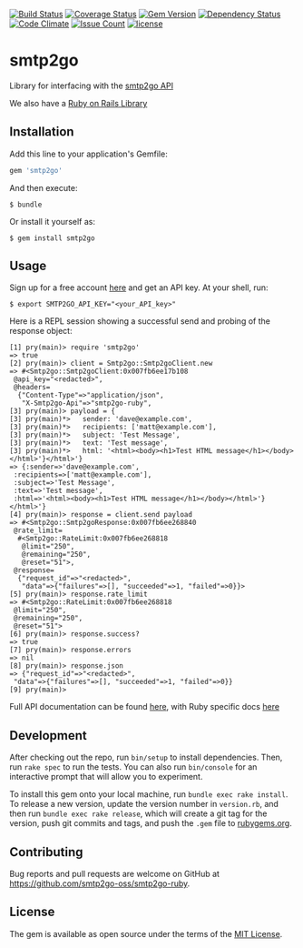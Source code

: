 [![Build Status](https://travis-ci.org/smtp2go-oss/smtp2go-ruby.svg?branch=master)](https://travis-ci.org/smtp2go-oss/smtp2go-ruby)
[![Coverage Status](https://coveralls.io/repos/github/smtp2go-oss/smtp2go-ruby/badge.svg?branch=master)](https://coveralls.io/github/smtp2go-oss/smtp2go-ruby?branch=master)
[![Gem Version](https://badge.fury.io/rb/smtp2go.svg)](https://badge.fury.io/rb/smtp2go)
[![Dependency Status](https://gemnasium.com/badges/github.com/smtp2go-oss/smtp2go-ruby.svg)](https://gemnasium.com/github.com/smtp2go-oss/smtp2go-ruby)
[![Code Climate](https://codeclimate.com/github/smtp2go-oss/smtp2go-ruby/badges/gpa.svg)](https://codeclimate.com/github/smtp2go-oss/smtp2go-ruby)
[![Issue Count](https://codeclimate.com/github/smtp2go-oss/smtp2go-ruby/badges/issue_count.svg)](https://codeclimate.com/github/smtp2go-oss/smtp2go-ruby)
[![license](https://img.shields.io/github/license/smtp2go-oss/smtp2go-ruby.svg)]()

# smtp2go

Library for interfacing with the [smtp2go API](https://apidoc.smtp2go.com/documentation/#/README)

We also have a [Ruby on Rails Library ](https://github.com/smtp2go-oss/smtp2go-rails)

## Installation

Add this line to your application's Gemfile:

```ruby
gem 'smtp2go'
```

And then execute:

    $ bundle

Or install it yourself as:

    $ gem install smtp2go

## Usage

Sign up for a free account [here](https://www.smtp2go.com/pricing) and get an API key. At your shell, run:

    $ export SMTP2GO_API_KEY="<your_API_key>"

Here is a REPL session showing a successful send and probing of the response object:

    [1] pry(main)> require 'smtp2go'
    => true
    [2] pry(main)> client = Smtp2go::Smtp2goClient.new
    => #<Smtp2go::Smtp2goClient:0x007fb6ee17b108
     @api_key="<redacted>",
     @headers=
      {"Content-Type"=>"application/json",
       "X-Smtp2go-Api"=>"smtp2go-ruby",
    [3] pry(main)> payload = {
    [3] pry(main)*>   sender: 'dave@example.com',
    [3] pry(main)*>   recipients: ['matt@example.com'],
    [3] pry(main)*>   subject: 'Test Message',
    [3] pry(main)*>   text: 'Test message',
    [3] pry(main)*>   html: '<html><body><h1>Test HTML message</h1></body></html>'}</html>'}
    => {:sender=>'dave@example.com',
     :recipients=>['matt@example.com'],
     :subject=>'Test Message',
     :text=>'Test message',
     :html=>'<html><body><h1>Test HTML message</h1></body></html>'}</html>'}
    [4] pry(main)> response = client.send payload
    => #<Smtp2go::Smtp2goResponse:0x007fb6ee268840
     @rate_limit=
      #<Smtp2go::RateLimit:0x007fb6ee268818
       @limit="250",
       @remaining="250",
       @reset="51">,
     @response=
      {"request_id"=>"<redacted>",
       "data"=>{"failures"=>[], "succeeded"=>1, "failed"=>0}}>
    [5] pry(main)> response.rate_limit
    => #<Smtp2go::RateLimit:0x007fb6ee268818
     @limit="250",
     @remaining="250",
     @reset="51">
    [6] pry(main)> response.success?
    => true
    [7] pry(main)> response.errors
    => nil
    [8] pry(main)> response.json
    => {"request_id"=>"<redacted>",
     "data"=>{"failures"=>[], "succeeded"=>1, "failed"=>0}}
    [9] pry(main)>

Full API documentation can be found [here](https://apidoc.smtp2go.com/documentation/#/README), with Ruby specific docs [here](http://www.rubydoc.info/gems/smtp2go/0.0.1) 


## Development

After checking out the repo, run `bin/setup` to install dependencies. Then, run `rake spec` to run the tests. You can also run `bin/console` for an interactive prompt that will allow you to experiment.

To install this gem onto your local machine, run `bundle exec rake install`. To release a new version, update the version number in `version.rb`, and then run `bundle exec rake release`, which will create a git tag for the version, push git commits and tags, and push the `.gem` file to [rubygems.org](https://rubygems.org).

## Contributing

Bug reports and pull requests are welcome on GitHub at https://github.com/smtp2go-oss/smtp2go-ruby.


## License

The gem is available as open source under the terms of the [MIT License](http://opensource.org/licenses/MIT).
